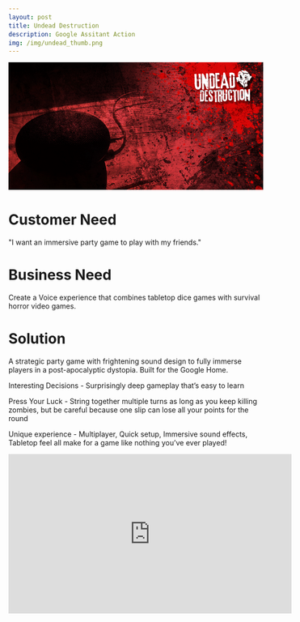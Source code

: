 ```yaml
---
layout: post
title: Undead Destruction
description: Google Assitant Action
img: /img/undead_thumb.png
---
```


<img class="image_scale" src="/img/undead_cover.png"/>

# Customer Need
"I want an immersive party game to play with my friends."

# Business Need
Create a Voice experience that combines tabletop dice games with survival horror video games.

# Solution
A strategic party game with frightening sound design to fully immerse players in a post-apocalyptic dystopia. Built for the Google Home.

Interesting Decisions - Surprisingly deep gameplay that’s easy to learn

Press Your Luck - String together multiple turns as long as you keep killing zombies, but be careful because one slip can lose all your points for the round

Unique experience - Multiplayer, Quick setup, Immersive sound effects, Tabletop feel all make for a game like nothing you’ve ever played!

<iframe width="560" height="315" src="https://www.youtube.com/embed/ErsQL1hyQdY" frameborder="0" allow="accelerometer; autoplay; encrypted-media; gyroscope; picture-in-picture" allowfullscreen=""></iframe>



